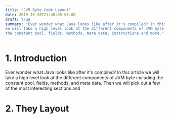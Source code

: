 ```yaml
---
title: "JVM Byte Code Layout"
date: 2019-10-28T21:48:06-05:00
draft: true
summary: "Ever wonder what Java looks like after it's compiled? In this article
we will take a high level look at the different components of JVM byte including
the constant pool, fields, methods, meta data, instructions and more."
---
```


# 1. Introduction
Ever wonder what Java looks like after it's compiled? In this article
we will take a high level look at the different components of JVM byte including
the constant pool, fields, methods, and meta data. Then we will pick out a few
of the most interesting sections and

# 2. They Layout

# 
